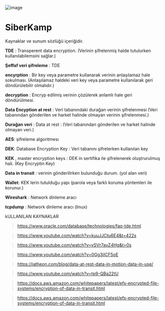 ![image](https://github.com/faik-sevim/SiberKamp/assets/35146324/7dfc7497-df80-4f1a-8a4d-a0d1149f974b)

# SiberKamp

Kaynaklar ve sunum sözlüğü içeriğidir.

**TDE** : Transperent data encryption. (Verinin şifrelenmiş halde tutulurken kullanılabilemsini sağlar.)

**Şeffaf veri şifreleme** : TDE

**encyrption** : Bir key veya parametre kullanarak verinin anlaşılamaz hale sokulması. (Anlaşılamaz haldeki veri key veya parametre kullanılarak geri döndürülebilir olmalıdır.)

**decryption** : Encryp edilmiş verinin çözülerek anlamlı hale geri döndürülmesi.

**Data Encyption at rest** : Veri tabanındaki durağan verinin şifrelenmesi (Veri tabanından gönderilen ve harket halinde olmayan verinin şifrelenmesi.)

**Durağan veri** : Data at rest : (Veri tabanından gönderilen ve harket halinde olmayan veri.)

**AES**: şifreleme algoritmesı

**DEK**: Database Encryption Key : Veri tabanını şifrelerken kullanılan key

**KEK** , master encryption keys : DEK in sertifika ile şifrelenerek oluştrurulmuş hali. (Key Encryptin Key)

**Data in transit** : verinin gönderilirken bulunduğu durum. (yol alan veri)

**Wallet**: KEK lerin tutulduğu yapı (parola veya farklı koruma yöntemleri ile korunur.)

**Wireshark** : Network dinleme aracı

**tcpdump** : Network dinleme aracı (linux)


kULLANILAN KAYNAKLAR


> https://www.oracle.com/database/technologies/faq-tde.html

> https://www.youtube.com/watch?v=kuuJJCtu6E4&t=422s

> https://www.youtube.com/watch?v=vSVr7avZ4Hg&t=0s

> https://www.youtube.com/watch?v=0Gg3iICF5oE

> https://jatheon.com/blog/data-at-rest-data-in-motion-data-in-use/

> https://www.youtube.com/watch?v=tp9-QBa22tU

> https://docs.aws.amazon.com/whitepapers/latest/efs-encrypted-file-systems/encryption-of-data-in-transit.html

> https://docs.aws.amazon.com/whitepapers/latest/efs-encrypted-file-systems/encryption-of-data-in-transit.html

